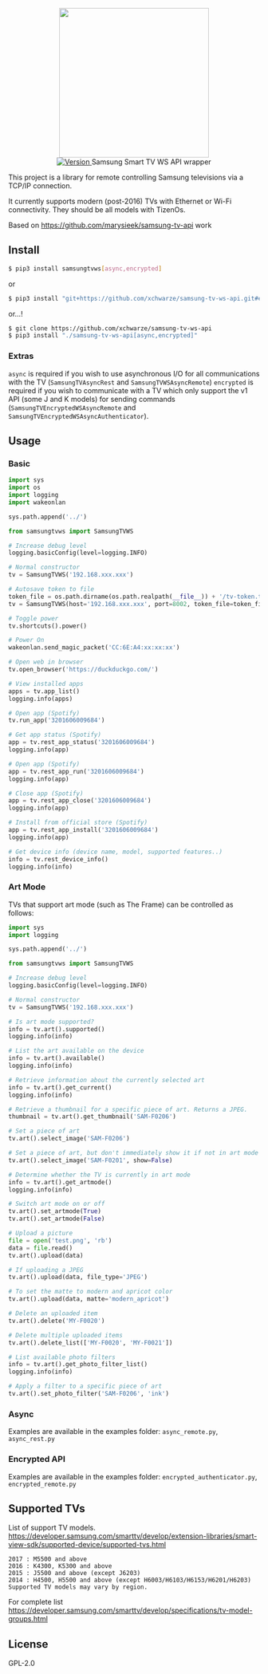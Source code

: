 <p align="center">
    <img src="https://user-images.githubusercontent.com/5860071/47255992-611d9b00-d481-11e8-965d-d9816f254be2.png" width="300px" border="0" />
    <br/>
    <a href="https://github.com/xchwarze/samsung-tv-ws-api/releases/latest">
        <img src="https://img.shields.io/badge/version-2.6.0-brightgreen.svg?style=flat-square" alt="Version">
    </a>
    Samsung Smart TV WS API wrapper
</p>

This project is a library for remote controlling Samsung televisions via a TCP/IP connection.

It currently supports modern (post-2016) TVs with Ethernet or Wi-Fi connectivity. They should be all models with TizenOs.

Based on https://github.com/marysieek/samsung-tv-api work

## Install

```bash
$ pip3 install samsungtvws[async,encrypted]
```

or

```bash
$ pip3 install "git+https://github.com/xchwarze/samsung-tv-ws-api.git#egg=samsungtvws[async,encrypted]"
```

or...!

```bash
$ git clone https://github.com/xchwarze/samsung-tv-ws-api
$ pip3 install "./samsung-tv-ws-api[async,encrypted]"
```

### Extras

`async` is required if you wish to use asynchronous I/O for all communications with the TV (`SamsungTVAsyncRest` and `SamsungTVWSAsyncRemote`)
`encrypted` is required if you wish to communicate with a TV which only support the v1 API (some J and K models) for sending commands (`SamsungTVEncryptedWSAsyncRemote` and `SamsungTVEncryptedWSAsyncAuthenticator`).

## Usage

### Basic

```python
import sys
import os
import logging
import wakeonlan

sys.path.append('../')

from samsungtvws import SamsungTVWS

# Increase debug level
logging.basicConfig(level=logging.INFO)

# Normal constructor
tv = SamsungTVWS('192.168.xxx.xxx')

# Autosave token to file
token_file = os.path.dirname(os.path.realpath(__file__)) + '/tv-token.txt'
tv = SamsungTVWS(host='192.168.xxx.xxx', port=8002, token_file=token_file)

# Toggle power
tv.shortcuts().power()

# Power On
wakeonlan.send_magic_packet('CC:6E:A4:xx:xx:xx')

# Open web in browser
tv.open_browser('https://duckduckgo.com/')

# View installed apps
apps = tv.app_list()
logging.info(apps)

# Open app (Spotify)
tv.run_app('3201606009684')

# Get app status (Spotify)
app = tv.rest_app_status('3201606009684')
logging.info(app)

# Open app (Spotify)
app = tv.rest_app_run('3201606009684')
logging.info(app)

# Close app (Spotify)
app = tv.rest_app_close('3201606009684')
logging.info(app)

# Install from official store (Spotify)
app = tv.rest_app_install('3201606009684')
logging.info(app)

# Get device info (device name, model, supported features..)
info = tv.rest_device_info()
logging.info(info)

```

### Art Mode

TVs that support art mode (such as The Frame) can be controlled as follows:

```python
import sys
import logging

sys.path.append('../')

from samsungtvws import SamsungTVWS

# Increase debug level
logging.basicConfig(level=logging.INFO)

# Normal constructor
tv = SamsungTVWS('192.168.xxx.xxx')

# Is art mode supported?
info = tv.art().supported()
logging.info(info)

# List the art available on the device
info = tv.art().available()
logging.info(info)

# Retrieve information about the currently selected art
info = tv.art().get_current()
logging.info(info)

# Retrieve a thumbnail for a specific piece of art. Returns a JPEG.
thumbnail = tv.art().get_thumbnail('SAM-F0206')

# Set a piece of art
tv.art().select_image('SAM-F0206')

# Set a piece of art, but don't immediately show it if not in art mode
tv.art().select_image('SAM-F0201', show=False)

# Determine whether the TV is currently in art mode
info = tv.art().get_artmode()
logging.info(info)

# Switch art mode on or off
tv.art().set_artmode(True)
tv.art().set_artmode(False)

# Upload a picture
file = open('test.png', 'rb')
data = file.read()
tv.art().upload(data)

# If uploading a JPEG
tv.art().upload(data, file_type='JPEG')

# To set the matte to modern and apricot color
tv.art().upload(data, matte='modern_apricot')

# Delete an uploaded item
tv.art().delete('MY-F0020')

# Delete multiple uploaded items
tv.art().delete_list(['MY-F0020', 'MY-F0021'])

# List available photo filters
info = tv.art().get_photo_filter_list()
logging.info(info)

# Apply a filter to a specific piece of art
tv.art().set_photo_filter('SAM-F0206', 'ink')
```

### Async

Examples are available in the examples folder: `async_remote.py`, `async_rest.py`

### Encrypted API

Examples are available in the examples folder: `encrypted_authenticator.py`, `encrypted_remote.py`

## Supported TVs

List of support TV models. https://developer.samsung.com/smarttv/develop/extension-libraries/smart-view-sdk/supported-device/supported-tvs.html

```
2017 : M5500 and above
2016 : K4300, K5300 and above
2015 : J5500 and above (except J6203)
2014 : H4500, H5500 and above (except H6003/H6103/H6153/H6201/H6203)
Supported TV models may vary by region.
```

For complete list https://developer.samsung.com/smarttv/develop/specifications/tv-model-groups.html

## License

GPL-2.0
